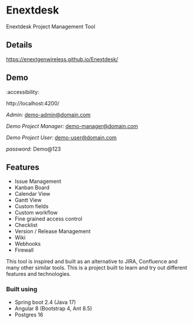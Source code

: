 # Enextdesk

Enextdesk Project Management Tool

## Details

https://enextgenwireless.github.io/Enextdesk/

## Demo
:accessibility:

http://localhost:4200/

*Admin:* demo-admin@domain.com

*Demo Project Manager:* demo-manager@domain.com

*Demo Project User:* demo-user@domain.com

*password:* Demo@123


## Features

* Issue Management
* Kanban Board
* Calendar View
* Gantt View
* Custom fields
* Custom workflow
* Fine grained access control
* Checklist 
* Version / Release Management
* Wiki
* Webhooks
* Firewall

This tool is inspired and built as an alternative to JIRA, Confluence and many other similar tools. 
This is a  project built to learn and try out different features and technologies.

### Built using 

- Spring boot 2.4 (Java 17)
- Angular 8 (Bootstrap 4, Ant 8.5)
- Postgres 16
